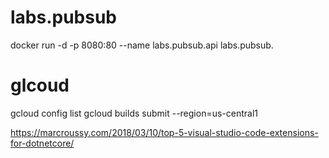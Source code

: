 # labs.pubsub

docker run -d -p 8080:80 --name labs.pubsub.api labs.pubsub.

# glcoud

gcloud config list
gcloud builds submit --region=us-central1


https://marcroussy.com/2018/03/10/top-5-visual-studio-code-extensions-for-dotnetcore/